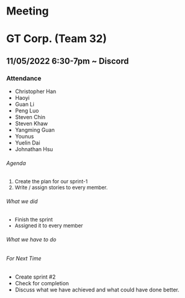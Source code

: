 # Meeting

# GT Corp. (Team 32)

## 11/05/2022 6:30-7pm ~ Discord

### **Attendance**

- Christopher Han
- Haoyi
- Guan Li
- Peng Luo
- Steven Chin
- Steven Khaw
- Yangming Guan
- Younus
- Yuelin Dai
- Johnathan Hsu


###### Agenda

<div style="font-size:10pt;">

1. Create the plan for our sprint-1
2. Write / assign stories to every member.

</div>

###### What we did

<div style="font-size:10pt;">

- Finish the sprint
- Assigned it to every member

</div>

###### What we have to do

<div style="font-size:10pt;">

</div>

###### For Next Time
- Create sprint #2
- Check for completion
- Discuss what we have achieved and what could have done better.